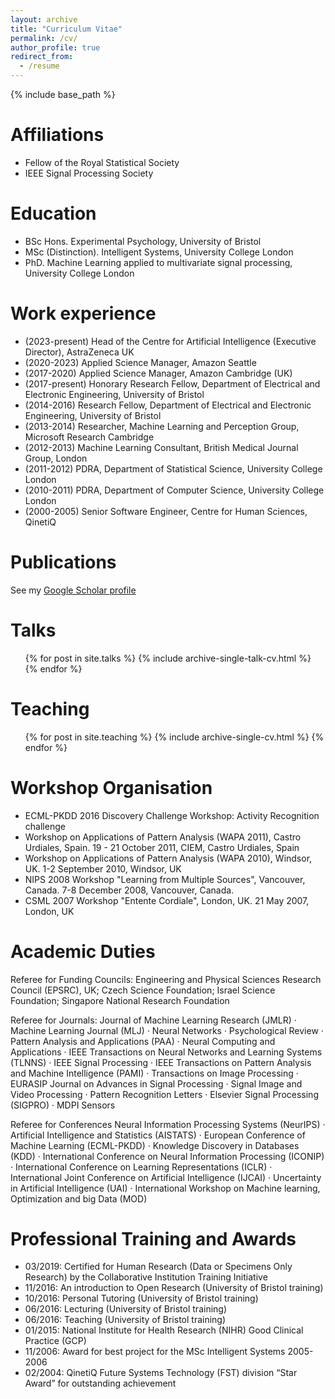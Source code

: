 ```yaml
---
layout: archive
title: "Curriculum Vitae"
permalink: /cv/
author_profile: true
redirect_from:
  - /resume
---
```


{% include base_path %}

Affiliations
======

* Fellow of the Royal Statistical Society
* IEEE Signal Processing Society

Education
======

* BSc Hons. Experimental Psychology, University of Bristol
* MSc (Distinction). Intelligent Systems, University College London
* PhD. Machine Learning applied to multivariate signal processing, University College London


Work experience
======

* (2023-present) Head of the Centre for Artificial Intelligence (Executive Director), AstraZeneca UK
* (2020-2023) Applied Science Manager, Amazon Seattle
* (2017-2020) Applied Science Manager, Amazon Cambridge (UK)
* (2017-present) Honorary Research Fellow, Department of Electrical and Electronic Engineering, University of Bristol
* (2014-2016) Research Fellow, Department of Electrical and Electronic Engineering, University of Bristol
* (2013-2014) Researcher, Machine Learning and Perception Group, Microsoft Research Cambridge
* (2012-2013) Machine Learning Consultant, British Medical Journal Group, London
* (2011-2012) PDRA, Department of Statistical Science, University College London
* (2010-2011) PDRA, Department of Computer Science, University College London
* (2000-2005) Senior Software Engineer, Centre for Human Sciences, QinetiQ

  
<!-- Skills
======
* Skill 1
* Skill 2
  * Sub-skill 2.1
  * Sub-skill 2.2
  * Sub-skill 2.3
* Skill 3 -->

Publications
======
See my [Google Scholar profile](https://scholar.google.co.uk/citations?user=oWGk9c8AAAAJ&hl=en)

Talks
======
  <ul>{% for post in site.talks %}
    {% include archive-single-talk-cv.html %}
  {% endfor %}</ul>
  
Teaching
======
  <ul>{% for post in site.teaching %}
    {% include archive-single-cv.html %}
  {% endfor %}</ul>
  
<!-- Service and leadership
======
* Currently signed in to 43 different slack teams -->

Workshop Organisation
======

* ECML-PKDD 2016 Discovery Challenge Workshop: Activity Recognition challenge
* Workshop on Applications of Pattern Analysis (WAPA 2011), Castro Urdiales, Spain. 19 - 21 October 2011, CIEM, Castro Urdiales, Spain
* Workshop on Applications of Pattern Analysis (WAPA 2010), Windsor, UK. 1-2 September 2010, Windsor, UK  
* NIPS 2008 Workshop "Learning from Multiple Sources", Vancouver, Canada. 7-8 December 2008, Vancouver, Canada.
* CSML 2007 Workshop "Entente Cordiale", London, UK. 21 May 2007, London, UK


Academic Duties
======

Referee for Funding Councils: Engineering and Physical Sciences Research Council (EPSRC), UK; Czech Science Foundation; Israel Science Foundation; Singapore National Research Foundation

Referee for Journals: Journal of Machine Learning Research (JMLR) · Machine Learning Journal (MLJ) · Neural Networks · Psychological Review · Pattern Analysis and Applications (PAA) · Neural Computing and Applications · IEEE Transactions on Neural Networks and Learning Systems (TLNNS) · IEEE Signal Processing · IEEE Transactions on Pattern Analysis and Machine Intelligence (PAMI) · Transactions on Image Processing · EURASIP Journal on Advances in Signal Processing · Signal Image and Video Processing · Pattern Recognition Letters · Elsevier Signal Processing (SIGPRO) · MDPI Sensors

Referee for Conferences Neural Information Processing Systems (NeurIPS) · Artificial Intelligence and Statistics (AISTATS) · European Conference of Machine Learning (ECML-PKDD) · Knowledge Discovery in Databases (KDD) · International Conference on Neural Information Processing (ICONIP) · International Conference on Learning Representations (ICLR) · International Joint Conference on Artificial Intelligence (IJCAI) · Uncertainty in Artificial Intelligence (UAI) · International Workshop on Machine learning, Optimization and big Data (MOD)

Professional Training and Awards
======
* 03/2019: Certified for Human Research (Data or Specimens Only Research) by the Collaborative Institution Training Initiative
* 11/2016: An introduction to Open Research (University of Bristol training)
* 10/2016: Personal Tutoring (University of Bristol training)
* 06/2016: Lecturing (University of Bristol training)
* 06/2016: Teaching (University of Bristol training)
* 01/2015: National Institute for Health Research (NIHR) Good Clinical Practice (GCP)
* 11/2006: Award for best project for the MSc Intelligent Systems 2005-2006
* 02/2004: QinetiQ Future Systems Technology (FST) division “Star Award” for outstanding achievement
